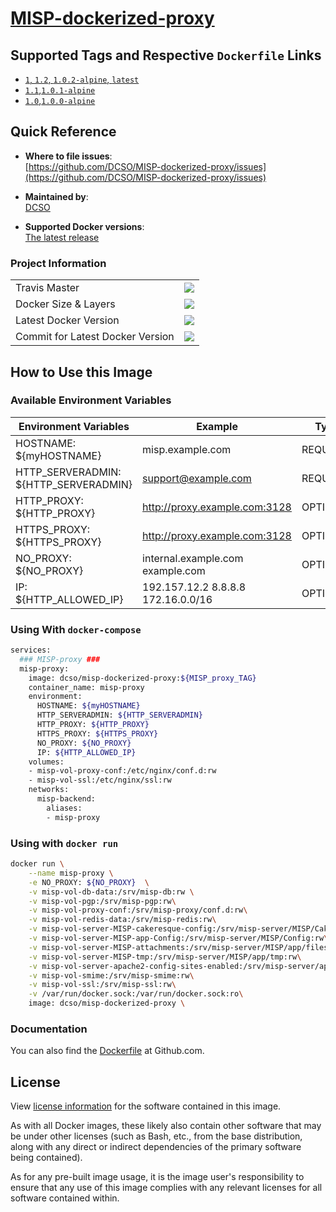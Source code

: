 # [MISP-dockerized-proxy](https://github.com/DCSO/MISP-dockerized-proxy)

## Supported Tags and Respective `Dockerfile` Links

- [`1`, `1.2`, `1.0.2-alpine`, `latest`][3]
- [`1.1`,`1.0.1-alpine`][2]
- [`1.0`,`1.0.0-alpine`][1]

[1]: https://github.com/DCSO/MISP-dockerized-proxy/blob/master/1.0-alpine/Dockerfile
[2]: https://github.com/DCSO/MISP-dockerized-proxy/blob/master/1.1-alpine/Dockerfile
[3]: https://github.com/DCSO/MISP-dockerized-proxy/blob/master/1.2-alpine/Dockerfile

## Quick Reference

-	**Where to file issues**:  
	[https://github.com/DCSO/MISP-dockerized-proxy/issues](https://github.com/DCSO/MISP-dockerized-proxy/issues)

-	**Maintained by**:  
	[DCSO](https://github.com/DCSO)

-	**Supported Docker versions**:  
	[The latest release](https://github.com/docker/docker-ce/releases/latest)

### Project Information

|                                  |                                                                                                                                                              |
| -------------------------------- | ------------------------------------------------------------------------------------------------------------------------------------------------------------ |
| Travis Master                    | [![](https://travis-ci.org/DCSO/MISP-dockerized-proxy.svg?branch=master)](https://travis-ci.org/DCSO/MISP-dockerized-proxy)                    |
| Docker Size & Layers             | [![](https://images.microbadger.com/badges/image/dcso/misp-dockerized-proxy.svg)](https://microbadger.com/images/dcso/misp-dockerized-proxy)   |
| Latest Docker Version            | [![](https://images.microbadger.com/badges/version/dcso/misp-dockerized-proxy.svg)](https://microbadger.com/images/dcso/misp-dockerized-proxy) |
| Commit for Latest Docker Version | [![](https://images.microbadger.com/badges/commit/dcso/misp-dockerized-proxy.svg)](https://microbadger.com/images/dcso/misp-dockerized-proxy)  |


## How to Use this Image

### Available Environment Variables

| Environment Variables                 | Example                            | Type     |
| ------------------------------------- | ---------------------------------- | -------- |
| HOSTNAME: ${myHOSTNAME}               | misp.example.com                   | REQUIRED |
| HTTP_SERVERADMIN: ${HTTP_SERVERADMIN} | support@example.com                | REQUIRED |
| HTTP_PROXY: ${HTTP_PROXY}             | http://proxy.example.com:3128      | OPTIONAL |
| HTTPS_PROXY: ${HTTPS_PROXY}           | http://proxy.example.com:3128      | OPTIONAL |
| NO_PROXY: ${NO_PROXY}                 | internal.example.com example.com   | OPTIONAL |
| IP: ${HTTP_ALLOWED_IP}                | 192.157.12.2 8.8.8.8 172.16.0.0/16 | OPTIONAL |

### Using With `docker-compose`
``` bash
services:
  ### MISP-proxy ###
  misp-proxy:
    image: dcso/misp-dockerized-proxy:${MISP_proxy_TAG}
    container_name: misp-proxy
    environment:
      HOSTNAME: ${myHOSTNAME}
      HTTP_SERVERADMIN: ${HTTP_SERVERADMIN}
      HTTP_PROXY: ${HTTP_PROXY}
      HTTPS_PROXY: ${HTTPS_PROXY}
      NO_PROXY: ${NO_PROXY}
      IP: ${HTTP_ALLOWED_IP}
    volumes:
    - misp-vol-proxy-conf:/etc/nginx/conf.d:rw
    - misp-vol-ssl:/etc/nginx/ssl:rw
    networks:
      misp-backend:
        aliases:
        - misp-proxy
```


### Using with `docker run`
``` bash
docker run \
    --name misp-proxy \
    -e NO_PROXY: ${NO_PROXY}  \
    -v misp-vol-db-data:/srv/misp-db:rw \
    -v misp-vol-pgp:/srv/misp-pgp:rw\
    -v misp-vol-proxy-conf:/srv/misp-proxy/conf.d:rw\
    -v misp-vol-redis-data:/srv/misp-redis:rw\
    -v misp-vol-server-MISP-cakeresque-config:/srv/misp-server/MISP/CakeResque/Config:rw\
    -v misp-vol-server-MISP-app-Config:/srv/misp-server/MISP/Config:rw\
    -v misp-vol-server-MISP-attachments:/srv/misp-server/MISP/app/files:rw\
    -v misp-vol-server-MISP-tmp:/srv/misp-server/MISP/app/tmp:rw\
    -v misp-vol-server-apache2-config-sites-enabled:/srv/misp-server/apache2/sites-enabled:rw\
    -v misp-vol-smime:/srv/misp-smime:rw\
    -v misp-vol-ssl:/srv/misp-ssl:rw\
    -v /var/run/docker.sock:/var/run/docker.sock:ro\
    image: dcso/misp-dockerized-proxy \
```

### Documentation
You can also find the [Dockerfile](https://github.com/DCSO/MISP-dockerized-proxy/) at Github.com.


## License

View [license information](https://github.com/DCSO/MISP-dockerized-proxy/blob/master/LICENSE) for the software contained in this image.

As with all Docker images, these likely also contain other software that may be under other licenses (such as Bash, etc., from the base distribution, along with any direct or indirect dependencies of the primary software being contained).

As for any pre-built image usage, it is the image user's responsibility to ensure that any use of this image complies with any relevant licenses for all software contained within.
